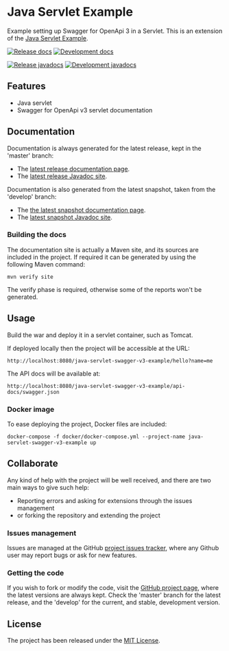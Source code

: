 # Java Servlet Example

Example setting up Swagger for OpenApi 3 in a Servlet. This is an extension of the [Java Servlet Example](https://github.com/Bernardo-MG/java-servlet-example).

[![Release docs](https://img.shields.io/badge/docs-release-blue.svg)][site-release]
[![Development docs](https://img.shields.io/badge/docs-develop-blue.svg)][site-develop]

[![Release javadocs](https://img.shields.io/badge/javadocs-release-blue.svg)][javadoc-release]
[![Development javadocs](https://img.shields.io/badge/javadocs-develop-blue.svg)][javadoc-develop]

## Features

- Java servlet
- Swagger for OpenApi v3 servlet documentation

## Documentation

Documentation is always generated for the latest release, kept in the 'master' branch:

- The [latest release documentation page][site-release].
- The [latest release Javadoc site][javadoc-release].

Documentation is also generated from the latest snapshot, taken from the 'develop' branch:

- The [the latest snapshot documentation page][site-develop].
- The [latest snapshot Javadoc site][javadoc-develop].

### Building the docs

The documentation site is actually a Maven site, and its sources are included in the project. If required it can be generated by using the following Maven command:

```
mvn verify site
```

The verify phase is required, otherwise some of the reports won't be generated.

## Usage

Build the war and deploy it in a servlet container, such as Tomcat.

If deployed locally then the project will be accessible at the URL:

```
http://localhost:8080/java-servlet-swagger-v3-example/hello?name=me
```

The API docs will be available at:

```
http://localhost:8080/java-servlet-swagger-v3-example/api-docs/swagger.json
```

### Docker image

To ease deploying the project, Docker files are included:

```
docker-compose -f docker/docker-compose.yml --project-name java-servlet-swagger-v3-example up
```

## Collaborate

Any kind of help with the project will be well received, and there are two main ways to give such help:

- Reporting errors and asking for extensions through the issues management
- or forking the repository and extending the project

### Issues management

Issues are managed at the GitHub [project issues tracker][issues], where any Github user may report bugs or ask for new features.

### Getting the code

If you wish to fork or modify the code, visit the [GitHub project page][scm], where the latest versions are always kept. Check the 'master' branch for the latest release, and the 'develop' for the current, and stable, development version.

## License

The project has been released under the [MIT License][license].

[issues]: https://github.com/bernardo-mg/java-servlet-swagger-v3-example/issues
[javadoc-develop]: https://docs.bernardomg.com/development/maven/java-servlet-swagger-v3-example/apidocs
[javadoc-release]: https://docs.bernardomg.com/maven/java-servlet-swagger-v3-example/apidocs
[license]: https://www.opensource.org/licenses/mit-license.php
[scm]: https://github.com/bernardo-mg/java-servlet-swagger-v3-example
[site-develop]: https://docs.bernardomg.com/development/maven/java-servlet-swagger-v3-example
[site-release]: https://docs.bernardomg.com/maven/java-servlet-swagger-v3-example

